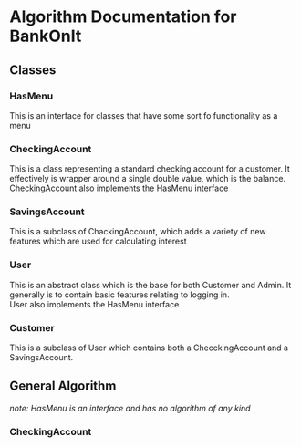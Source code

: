 # Algorithm Documentation for BankOnIt

## Classes

### HasMenu
This is an interface for classes that have some sort fo functionality as a menu  

### CheckingAccount
This is a class representing a standard checking account for a customer. It effectively is wrapper around a single double value, which is the balance.  
CheckingAccount also implements the HasMenu interface  

### SavingsAccount
This is a subclass of ChackingAccount, which adds a variety of new features which are used for calculating interest  

### User
This is an abstract class which is the base for both Customer and Admin. It generally is to contain basic features relating to logging in.  
User also implements the HasMenu interface  

### Customer
This is a subclass of User which contains both a ChecckingAccount and a SavingsAccount.

## General Algorithm

*note: HasMenu is an interface and has no algorithm of any kind*  

### CheckingAccount


